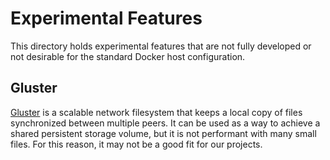 # Experimental Features

This directory holds experimental features that are not fully developed or not desirable
for the standard Docker host configuration.

## Gluster

[Gluster](https://www.gluster.org) is a scalable network filesystem that keeps a local
copy of files synchronized between multiple peers. It can be used as a way to achieve a
shared persistent storage volume, but it is not performant with many small files. For
this reason, it may not be a good fit for our projects.
